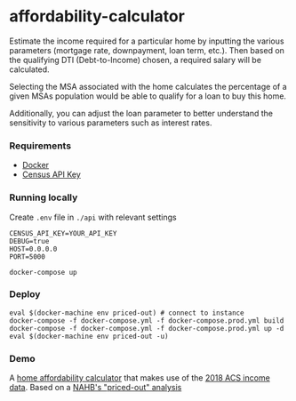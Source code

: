 # affordability-calculator

Estimate the income required for a particular home by inputting the various parameters (mortgage rate, downpayment, loan term, etc.). Then
based on the qualifying DTI (Debt-to-Income) chosen, a required salary will be calculated.

Selecting the MSA associated with the home calculates the percentage of a given MSAs population would be able to qualify for a loan to buy this home.

Additionally, you can adjust the loan parameter to better understand the sensitivity to various parameters such as interest rates.

### Requirements
- [Docker](https://www.docker.com/)
- [Census API Key](https://api.census.gov/data/key_signup.html)


### Running locally
Create `.env` file in `./api` with relevant settings
```
CENSUS_API_KEY=YOUR_API_KEY
DEBUG=true
HOST=0.0.0.0
PORT=5000
```

```
docker-compose up
```

### Deploy
```
eval $(docker-machine env priced-out) # connect to instance
docker-compose -f docker-compose.yml -f docker-compose.prod.yml build
docker-compose -f docker-compose.yml -f docker-compose.prod.yml up -d
eval $(docker-machine env priced-out -u) 
```

### Demo
A [home affordability calculator](http://affordability-calculator.matthewkrump.com) that makes use of the [2018 ACS income data]("https://www.census.gov/data/developers/data-sets/acs-1year.html"). Based on a [NAHB's "priced-out" analysis](https://www.nahb.org/News-and-Economics/Housing-Economics/Housings-Economic-Impact/Households-Priced-Out-by-Higher-House-Prices-and-Interest-Rates)
